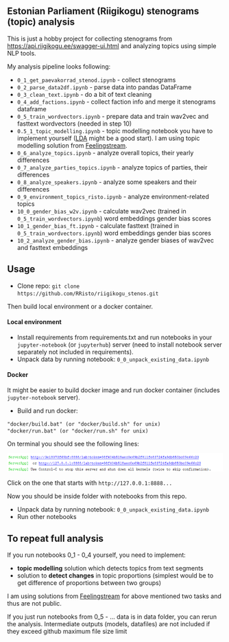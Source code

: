 ## Estonian Parliament (Riigikogu) stenograms (topic) analysis

This is just a hobby project for collecting stenograms from 
https://api.riigikogu.ee/swagger-ui.html and analyzing topics using simple NLP tools. 

My analysis pipeline looks following:
- `0_1_get_paevakorrad_stenod.ipynb` - collect stenograms
- `0_2_parse_data2df.ipynb` - parse data into pandas DataFrame
- `0_3_clean_text.ipynb` - do a bit of text cleaning
- `0_4_add_factions.ipynb` - collect faction info and merge 
 it stenograms dataframe
- `0_5_train_wordvectors.ipynb` - prepare data and train wav2vec and fasttext wordvectors (needed in step 10)
- `0.5_1_topic_modelling.ipynb` - topic modelling notebook you have to 
implement yourself ([LDA](https://radimrehurek.com/gensim/models/ldamodel.html) might be
 a good start).
I am using topic modelling solution from 
[Feelingstream](https://www.feelingstream.com/). 
- `0_6_analyze_topics.ipynb` - analyze overall topics, their yearly differences
- `0_7_analyze_parties_topics.ipynb` - analyze topics of parties, their differences
- `0_8_analyze_speakers.ipynb` - analyze some speakers and their differences
- `0_9_environment_topics_risto.ipynb` - analyze environment-related topics
- `10_0_gender_bias_w2v.ipynb` - calculate wav2vec (trained in  `0_5_train_wordvectors.ipynb`) word embeddings gender bias scores 
- `10_1_gender_bias_ft.ipynb` - calculate fasttext (trained in  `0_5_train_wordvectors.ipynb`) word embeddings gender bias scores 
- `10_2_analyze_gender_bias.ipynb` - analyze gender biases of wav2vec and fasttext embeddings 


## Usage
- Clone repo: `git clone https://github.com/RRisto/riigikogu_stenos.git`

Then build local environment or a docker container.

#### Local environment
- Install requirements from requirements.txt and run notebooks 
in your `jupyter-notebook` (or `jupyterhub`) server (need to install 
notebook server separately not included in requirements).
- Unpack data by running notebook: `0_0_unpack_existing_data.ipynb`


#### Docker 
It might be easier to build docker image and run docker container (includes `jupyter-notebook` server).

- Build and run docker:
<pre><code>"docker/build.bat" (or "docker/build.sh" for unix) 
"docker/run.bat" (or "docker/run.sh" for unix)</code></pre>
 On terminal you should see the following lines: 

 ![](https://github.com/RRisto/riigikogu_stenos/blob/master/images/server.PNG)

Click on the one that starts with `http://127.0.0.1:8888...` 
  
Now you should be inside folder with notebooks from this repo.

- Unpack data by running notebook: `0_0_unpack_existing_data.ipynb`
- Run other notebooks

## To repeat full analysis

If you run notebooks 0_1 - 0_4 yourself, you need to implement:
 
 - **topic modelling** solution which detects topics from text segments
 - solution to **detect changes** in topic proportions 
 (simplest would be to get difference of proportions between two groups)

I am using solutions from [Feelingstream](https://www.feelingstream.com/) 
for above mentioned two tasks and thus are not public.

If you just run notebooks from 0_5 - ... 
data is in data folder, you can rerun the analysis. Intermediate outputs (models, datafiles) are not included if they
exceed github maximum file size limit
